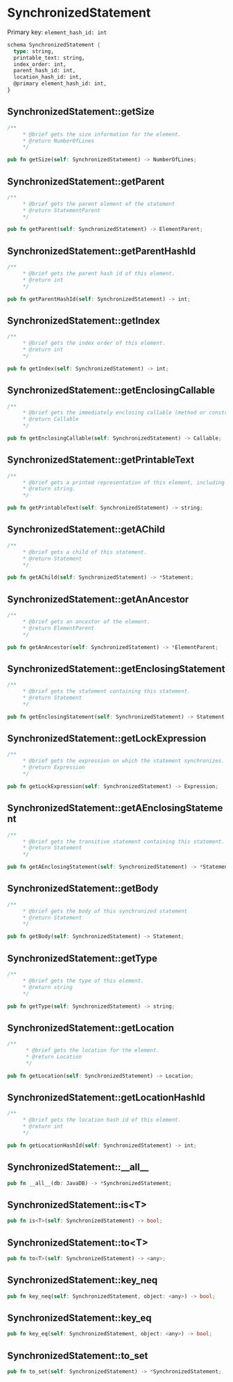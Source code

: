 # SynchronizedStatement

Primary key: `element_hash_id: int`

```rust
schema SynchronizedStatement {
  type: string,
  printable_text: string,
  index_order: int,
  parent_hash_id: int,
  location_hash_id: int,
  @primary element_hash_id: int,
}
```
## SynchronizedStatement::getSize

```rust
/**
     * @brief gets the size information for the element.
     * @return NumberOfLines
     */
```
```rust
pub fn getSize(self: SynchronizedStatement) -> NumberOfLines;
```
## SynchronizedStatement::getParent

```rust
/**
     * @brief gets the parent element of the statement
     * @return StatementParent 
     */
```
```rust
pub fn getParent(self: SynchronizedStatement) -> ElementParent;
```
## SynchronizedStatement::getParentHashId

```rust
/**
     * @brief gets the parent hash id of this element.
     * @return int
     */
```
```rust
pub fn getParentHashId(self: SynchronizedStatement) -> int;
```
## SynchronizedStatement::getIndex

```rust
/**
     * @brief gets the index order of this element.
     * @return int
     */
```
```rust
pub fn getIndex(self: SynchronizedStatement) -> int;
```
## SynchronizedStatement::getEnclosingCallable

```rust
/**
     * @brief gets the immediately enclosing callable (method or constructor) whose body contains this statement.
     * @return Callable 
     */
```
```rust
pub fn getEnclosingCallable(self: SynchronizedStatement) -> Callable;
```
## SynchronizedStatement::getPrintableText

```rust
/**
     * @brief gets a printed representation of this element, including its structure where applicable.
     * @return string.
     */
```
```rust
pub fn getPrintableText(self: SynchronizedStatement) -> string;
```
## SynchronizedStatement::getAChild

```rust
/**
     * @brief gets a child of this statement.
     * @return Statement 
     */
```
```rust
pub fn getAChild(self: SynchronizedStatement) -> *Statement;
```
## SynchronizedStatement::getAnAncestor

```rust
/**
     * @brief gets an ancestor of the element.
     * @return ElementParent 
     */
```
```rust
pub fn getAnAncestor(self: SynchronizedStatement) -> *ElementParent;
```
## SynchronizedStatement::getEnclosingStatement

```rust
/**
     * @brief gets the statement containing this statement.
     * @return Statement 
     */
```
```rust
pub fn getEnclosingStatement(self: SynchronizedStatement) -> Statement;
```
## SynchronizedStatement::getLockExpression

```rust
/**
     * @brief gets the expression on which the statement synchronizes.
     * @return Expression 
     */
```
```rust
pub fn getLockExpression(self: SynchronizedStatement) -> Expression;
```
## SynchronizedStatement::getAEnclosingStatement

```rust
/**
     * @brief gets the transitive statement containing this statement.
     * @return Statement 
     */
```
```rust
pub fn getAEnclosingStatement(self: SynchronizedStatement) -> *Statement;
```
## SynchronizedStatement::getBody

```rust
/**
     * @brief gets the body of this synchronized statement
     * @return Statement 
     */
```
```rust
pub fn getBody(self: SynchronizedStatement) -> Statement;
```
## SynchronizedStatement::getType

```rust
/**
     * @brief gets the type of this element.
     * @return string
     */
```
```rust
pub fn getType(self: SynchronizedStatement) -> string;
```
## SynchronizedStatement::getLocation

```rust
/**
      * @brief gets the location for the element.
      * @return Location
      */
```
```rust
pub fn getLocation(self: SynchronizedStatement) -> Location;
```
## SynchronizedStatement::getLocationHashId

```rust
/**
     * @brief gets the location hash id of this element.
     * @return int
     */
```
```rust
pub fn getLocationHashId(self: SynchronizedStatement) -> int;
```
## SynchronizedStatement::\_\_all\_\_

```rust
pub fn __all__(db: JavaDB) -> *SynchronizedStatement;
```
## SynchronizedStatement::is\<T\>

```rust
pub fn is<T>(self: SynchronizedStatement) -> bool;
```
## SynchronizedStatement::to\<T\>

```rust
pub fn to<T>(self: SynchronizedStatement) -> <any>;
```
## SynchronizedStatement::key\_neq

```rust
pub fn key_neq(self: SynchronizedStatement, object: <any>) -> bool;
```
## SynchronizedStatement::key\_eq

```rust
pub fn key_eq(self: SynchronizedStatement, object: <any>) -> bool;
```
## SynchronizedStatement::to\_set

```rust
pub fn to_set(self: SynchronizedStatement) -> *SynchronizedStatement;
```
